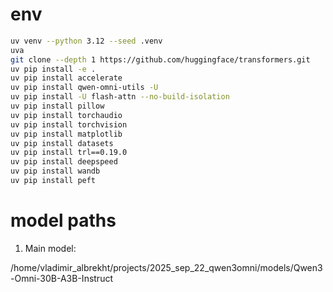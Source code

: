 
# env
```bash
uv venv --python 3.12 --seed .venv
uva
git clone --depth 1 https://github.com/huggingface/transformers.git
uv pip install -e .
uv pip install accelerate
uv pip install qwen-omni-utils -U
uv pip install -U flash-attn --no-build-isolation
uv pip install pillow
uv pip install torchaudio
uv pip install torchvision
uv pip install matplotlib
uv pip install datasets
uv pip install trl==0.19.0
uv pip install deepspeed
uv pip install wandb
uv pip install peft
```

# model paths 

1. Main model:

/home/vladimir_albrekht/projects/2025_sep_22_qwen3omni/models/Qwen3-Omni-30B-A3B-Instruct




